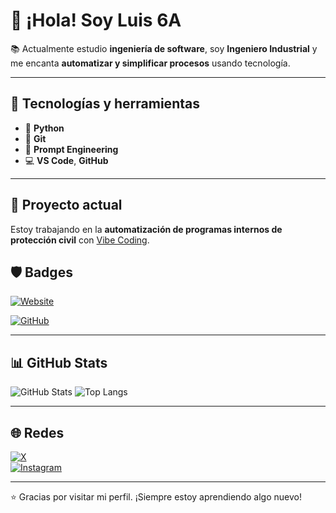 # 👋 ¡Hola! Soy Luis 6A

📚 Actualmente estudio **ingeniería de software**, soy **Ingeniero Industrial** y me encanta **automatizar y simplificar procesos** usando tecnología.

---

## 🔧 Tecnologías y herramientas
- 🐍 **Python**
- 🌱 **Git**
- 💬 **Prompt Engineering**
- 💻 **VS Code**, **GitHub**

---

## 🚀 Proyecto actual
Estoy trabajando en la **automatización de programas internos de protección civil** con [Vibe Coding](https://vibecoding.com/).

## 🛡️ Badges

[![Website](https://img.shields.io/website?url=https%3A%2F%2Fluis6a.github.io&label=Website&logo=github&up_color=blue)](https://luis6a.github.io)

[![GitHub](https://img.shields.io/github/followers/luis6a?label=Seguir&style=social)](https://github.com/luis6a)


---

## 📊 GitHub Stats

![GitHub Stats](https://github-readme-stats.vercel.app/api?username=luis6a&show_icons=true&theme=github_dark)
![Top Langs](https://github-readme-stats.vercel.app/api/top-langs/?username=luis6a&layout=compact&theme=github_dark)

---

## 🌐 Redes

[![X](https://img.shields.io/badge/@Luis6a-black?logo=x&logoColor=white&style=flat)](https://twitter.com/Luis6a)  
[![Instagram](https://img.shields.io/badge/@Luis.6a-purple?logo=instagram&style=flat)](https://instagram.com/Luis.6a)

---

⭐ Gracias por visitar mi perfil. ¡Siempre estoy aprendiendo algo nuevo!

